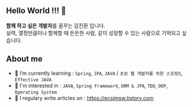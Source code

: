 ## Hello World !!! 👋 

**함께 하고 싶은 개발자**를 꿈꾸는 김진환 입니다.
<br/>실력, 열정만큼이나 함께할 때 든든한 사람, 같이 성장할 수 있는 사람으로 기억되고 싶습니다.

## About me

 - 🌱 I’m currently learning : `Spring`, `JPA`, `JAVA` / `초보 웹 개발자를 위한 스프링5`, `Effective JAVA`
 - 🤔 I'm interested in : `JAVA`, `Spring Framework`, `ORM & JPA`, `TDD`, `OOP`, `Operating System`
 - 📝 I regulary write articles on : https://ecsimsw.tistory.com


<!--
**ecsimsw/ecsimsw** is a ✨ _special_ ✨ repository because its `README.md` (this file) appears on your GitHub profile.

Here are some ideas to get you started:

- 🔭 I’m currently working on ...
- 🌱 I’m currently learning ...
- 👯 I’m looking to collaborate on ...
- 🤔 I’m looking for help with ...
- 💬 Ask me about ...
- 📫 How to reach me: ...
- 😄 Pronouns: ...
- ⚡ Fun fact: ...
-->
